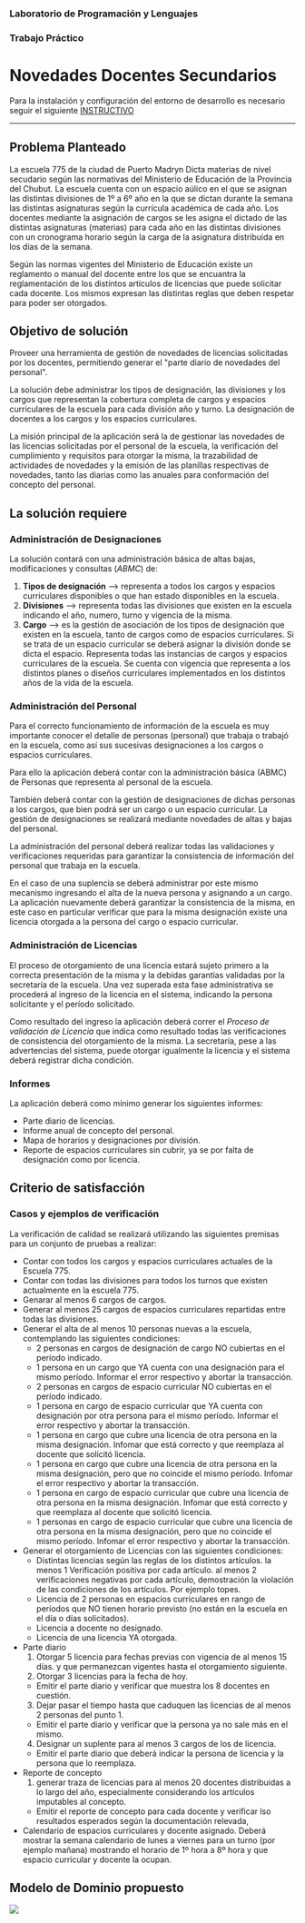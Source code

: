 ### Laboratorio de Programación y Lenguajes
### Trabajo Práctico
# Novedades Docentes Secundarios

Para la instalación y configuración del entorno de desarrollo es necesario seguir el siguiente 
<a href="https://git.fi.mdn.unp.edu.ar/labprog/core/infraestructura-tps/-/blob/master/README.md" target="_blank">INSTRUCTIVO</a>

---

## Problema Planteado
La escuela 775 de la ciudad de Puerto Madryn Dicta materias de nivel secudario según las normativas del Ministerio de Educación de la  Provincia del Chubut.
La escuela cuenta con un espacio aúlico en el que se asignan las distintas divisiones de 1º a 6º año en la que se dictan durante la semana las distintas asignaturas según la currícula académica de cada año.
Los docentes mediante la asignación de cargos se les asigna el dictado de las distintas asignaturas (materias) para cada año en las distintas divisiones con un cronograma horario según la carga de la asignatura distribuida en los días de la semana.

Según las normas vigentes del Ministerio de Educación existe un reglamento o manual del docente entre los que se encuantra la reglamentación de los distíntos artículos de licencias que puede solicitar cada docente. Los mismos expresan las distintas reglas que deben respetar para poder ser otorgados.

## Objetivo de solución
Proveer una herramienta de gestión de novedades de licencias solicitadas por los docentes, permitiendo generar el "parte diario de novedades del personal".

La solución debe administrar los tipos de designación, las divisiones y los cargos que representan la cobertura completa de cargos y espacios curriculares de la escuela para cada división año y turno. La designación de docentes a los cargos y los espacios curriculares.

La misión principal de la aplicación será la de gestionar las novedades de las licencias solicitadas por el personal de la escuela, la verificación del cumplimiento y requisitos para otorgar la misma, la trazabilidad de actividades de novedades y la emisión de las planillas respectivas de novedades, tanto las diarias como las anuales para conformación del concepto del personal.

## La solución requiere
### Administración de Designaciones
La solución contará con una administración básica de altas bajas, modificaciones y consultas (_ABMC_) de:
1. **Tipos de designación** --> representa a todos los cargos y espacios curriculares disponibles o que han estado disponibles en la escuela.
1. **Divisiones** --> representa todas las divisiones que existen en la escuela indicando el año, numero, turno y vigencia de la misma.
1. **Cargo** --> es la gestión de asociación de los tipos de designación que existen en la escuela, tanto de cargos como de espacios curriculares. Si se trata de un espacio curricular se deberá asignar la división donde se dicta el espacio. Representa todas las instancias de cargos y espacios curriculares de la escuela. Se cuenta con vigencia que representa a los distintos planes o diseños curriculares implementados en los distintos años de la vida de la escuela.

### Administración del Personal
Para el correcto funcionamiento de información de la escuela es muy importante conocer el detalle de personas (personal) que trabaja o trabajó en la escuela, como así sus sucesivas designaciones a los cargos o espacios curriculares.

Para ello la aplicación deberá contar con la administración básica (ABMC) de Personas que representa al personal de la escuela.

También deberá contar con la gestión de designaciones de dichas personas a los cargos, que bien podrá ser un cargo o un espacio curricular. La gestión de designaciones se realizará mediante novedades de altas y bajas del personal.

La administración del personal deberá realizar todas las validaciones y verificaciones requeridas para garantizar la consistencia de información del personal que trabaja en la escuela.

En el caso de una suplencia se deberá administrar por este mismo mecanismo ingresando el alta de la nueva persona y asignando a un cargo. La aplicación nuevamente deberá garantizar la consistencia de la misma, en este caso en particular verificar que para la misma designación existe una licencia otorgada a la persona del cargo o espacio curricular.

### Administración de Licencias
El proceso de otorgamiento de una licencia estará sujeto primero a la correcta presentación de la misma y la debidas garantías validadas por la secretaría de la escuela. Una vez superada esta fase administrativa se procederá al ingreso de la licencia en el sistema, indicando la persona solicitante y el período solicitado.

Como resultado del ingreso la aplicación deberá correr el _*Proceso de validación de Licencia*_ que indica como resultado todas las verificaciones de consistencia del otorgamiento de la misma. La secretaría, pese a las advertencias del sistema, puede otorgar igualmente la licencia y el sistema deberá registrar dicha condición.

### Informes
La aplicación deberá como mínimo generar los siguientes informes:
+ Parte diario de licencias.
+ Informe anual de concepto del personal.
+ Mapa de horarios y designaciones por división.
+ Reporte de espacios curriculares sin cubrir, ya se por falta de designación como por licencia.

## Criterio de satisfacción
### Casos y ejemplos de verificación
La verificación de calidad se realizará utilizando las siguientes premisas para un conjunto de pruebas a realizar:
* Contar con todos los cargos y espacios curriculares actuales de la Escuela 775.
* Contar con todas las divisiones para todos los turnos que existen actualmente en la escuela 775.
* Genarar al menos 6 cargos de cargos.
* Generar al menos 25 cargos de espacios curriculares repartidas entre todas las divisiones.
* Generar el alta de al menos 10 personas nuevas a la escuela, contemplando las siguientes condiciones:
  + 2 personas en cargos de designación de cargo NO cubiertas en el período indicado.
  + 1 persona en un cargo que YA cuenta con una designación para el mismo período. Informar el error respectivo y abortar la transacción.
  + 2 personas en cargos de espacio curricular NO cubiertas en el período indicado.
  + 1 persona en cargo de espacio curricular que YA cuenta con designación por otra persona para el mismo período. Informar el error respectivo y abortar la transacción.
  + 1 persona en cargo que cubre una licencia de otra persona en la misma designación. Infomar que está correcto y que reemplaza al docente que solicitó licencia.
  + 1 persona en cargo que cubre una licencia de otra persona en la misma designación, pero que no coincide el mismo período. Infomar el error respectivo y abortar la transacción.
  + 1 persona en cargo de espacio curricular que cubre una licencia de otra persona en la misma designación. Infomar que está correcto y que reemplaza al docente que solicitó licencia.
  + 1 personas en cargo de espacio curricular que cubre una licencia de otra persona en la misma designación, pero que no coincide el mismo período. Infomar el error respectivo y abortar la transacción.
* Generar el otorgamiento de Licencias con las siguientes condiciones:
  + Distintas licencias según las reglas de los distintos artículos. la menos 1 Verificación positiva por cada artículo. al menos 2 verificaciones negativas por cada artículo, demostración la violación de las condiciones de los artículos. Por ejemplo topes.
  + Licencia de 2 personas en espacios curriculares en rango de períodos que NO tienen horario previsto (no están en la escuela en el día o días solicitados).
  + Licencia a docente no designado.
  + Licencia de una licencia YA otorgada.
* Parte diario
  1. Otorgar 5 licencia para fechas previas con vigencia de al menos 15 días. y que permanezcan vigentes hasta el otorgamiento siguiente.
  2. Otorgar 3 licencias para la fecha de hoy.
    + Emitir el parte diario y verificar que muestra los 8 docentes en cuestión.
  3. Dejar pasar el tiempo hasta que caduquen las licencias de al menos 2 personas del punto 1.
    + Emitir el parte diario y verificar que la persona ya no sale más en el mismo.
  4. Designar un suplente para al menos 3 cargos de los de licencia.
    + Emitir el parte diario que deberá indicar la persona de licencia y la persona que lo reemplaza.
* Reporte de concepto
  1. generar traza de licencias para al menos 20 docentes distribuidas a lo largo del año, especialmente considerando los artículos imputables al concepto.
    + Emitir el reporte de concepto para cada docente y verificar lso resultados esperados según la documentación relevada,
* Calendario de espacios curriculares y docente asignado. Deberá mostrar la semana calendario de lunes a viernes para un turno (por ejemplo mañana) mostrando el horario de 1º hora a 8º hora y que espacio curricular y docente la ocupan.

## Modelo de Dominio propuesto
![](diagram.png)

